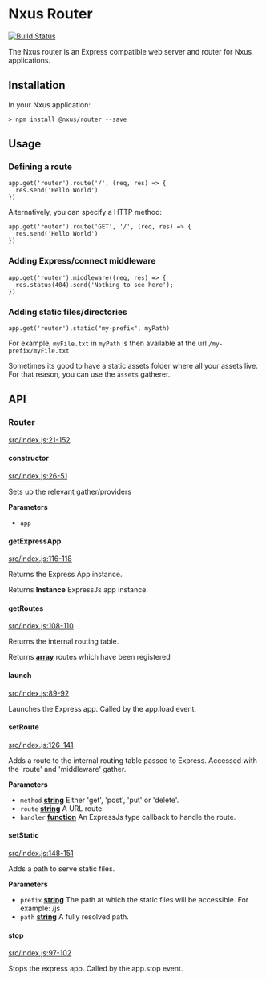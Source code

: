 # Nxus Router

[![Build Status](https://travis-ci.org/nxus/router.svg?branch=master)](https://travis-ci.org/nxus/router)

The Nxus router is an Express compatible web server and router for Nxus applications.

## Installation

In your Nxus application:

    > npm install @nxus/router --save

## Usage

### Defining a route

    app.get('router').route('/', (req, res) => {
      res.send('Hello World')
    })

Alternatively, you can specify a HTTP method:

    app.get('router').route('GET', '/', (req, res) => {
      res.send('Hello World')
    })

### Adding Express/connect middleware

    app.get('router').middleware((req, res) => {
      res.status(404).send('Nothing to see here');
    })

### Adding static files/directories

    app.get('router').static("my-prefix", myPath)

For example, `myFile.txt` in `myPath` is then available at the url `/my-prefix/myFile.txt`

Sometimes its good to have a static assets folder where all your assets live. For that reason, you can use the `assets` gatherer.

## API

### Router

[src/index.js:21-152](https://github.com/nxus/router/blob/8b69fc632c3313c54ee04431a325de759a7b3a8e/src/index.js#L21-L152 "Source code on GitHub")

#### constructor

[src/index.js:26-51](https://github.com/nxus/router/blob/8b69fc632c3313c54ee04431a325de759a7b3a8e/src/index.js#L26-L51 "Source code on GitHub")

Sets up the relevant gather/providers

**Parameters**

-   `app`  

#### getExpressApp

[src/index.js:116-118](https://github.com/nxus/router/blob/8b69fc632c3313c54ee04431a325de759a7b3a8e/src/index.js#L116-L118 "Source code on GitHub")

Returns the Express App instance.

Returns **Instance** ExpressJs app instance.

#### getRoutes

[src/index.js:108-110](https://github.com/nxus/router/blob/8b69fc632c3313c54ee04431a325de759a7b3a8e/src/index.js#L108-L110 "Source code on GitHub")

Returns the internal routing table.

Returns **[array](https://developer.mozilla.org/en-US/docs/Web/JavaScript/Reference/Global_Objects/Array)** routes which have been registered

#### launch

[src/index.js:89-92](https://github.com/nxus/router/blob/8b69fc632c3313c54ee04431a325de759a7b3a8e/src/index.js#L89-L92 "Source code on GitHub")

Launches the Express app. Called by the app.load event.

#### setRoute

[src/index.js:126-141](https://github.com/nxus/router/blob/8b69fc632c3313c54ee04431a325de759a7b3a8e/src/index.js#L126-L141 "Source code on GitHub")

Adds a route to the internal routing table passed to Express. Accessed with the 'route' and 'middleware' gather.

**Parameters**

-   `method` **[string](https://developer.mozilla.org/en-US/docs/Web/JavaScript/Reference/Global_Objects/String)** Either 'get', 'post', 'put' or 'delete'.
-   `route` **[string](https://developer.mozilla.org/en-US/docs/Web/JavaScript/Reference/Global_Objects/String)** A URL route.
-   `handler` **[function](https://developer.mozilla.org/en-US/docs/Web/JavaScript/Reference/Statements/function)** An ExpressJs type callback to handle the route.

#### setStatic

[src/index.js:148-151](https://github.com/nxus/router/blob/8b69fc632c3313c54ee04431a325de759a7b3a8e/src/index.js#L148-L151 "Source code on GitHub")

Adds a path to serve static files.

**Parameters**

-   `prefix` **[string](https://developer.mozilla.org/en-US/docs/Web/JavaScript/Reference/Global_Objects/String)** The path at which the static files will be accessible. For example: /js
-   `path` **[string](https://developer.mozilla.org/en-US/docs/Web/JavaScript/Reference/Global_Objects/String)** A fully resolved path.

#### stop

[src/index.js:97-102](https://github.com/nxus/router/blob/8b69fc632c3313c54ee04431a325de759a7b3a8e/src/index.js#L97-L102 "Source code on GitHub")

Stops the express app. Called by the app.stop event.
